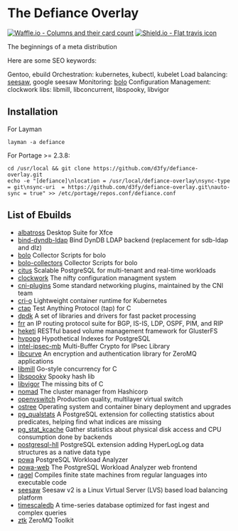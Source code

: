 # The Defiance Overlay

[![Waffle.io - Columns and their card count](https://badge.waffle.io/D3fy/defiance-overlay.svg?columns=To%20do,In%20Progress&style=flat-square)](https://waffle.io/D3fy/defiance-overlay)
[![Shield.io - Flat travis icon](https://img.shields.io/travis/D3fy/defiance-overlay.svg?style=flat-square)](https://travis-ci.org/D3fy/defiance-overlay)

The beginnings of a meta distribution

Here are some SEO keywords:

Gentoo, ebuild
Orchestration: kubernetes, kubectl, kubelet
Load balancing: [seesaw](https://github.com/google/seesaw), google seesaw
Monitoring: [bolo](https://github.com/bolo)
Configuration Management: clockwork
libs: libmill, libconcurrent, libspooky, libvigor



## Installation

For Layman

	layman -a defiance

For Portage >= 2.3.8:

	cd /usr/local && git clone https://github.com/d3fy/defiance-overlay.git
	echo -e "[defiance]\nlocation = /usr/local/defiance-overlay\nsync-type = git\nsync-uri  = https://github.com/d3fy/defiance-overlay.git\nauto-sync = true" >> /etc/portage/repos.conf/defiance.conf

## List of Ebuilds

  - [albatross](http://shimmerproject.org/projects/albatross/)
    Desktop Suite for Xfce
  - [bind-dyndb-ldap](https://fedorahosted.org/bind-dyndb-ldap/)
    Bind DynDB LDAP backend (replacement for sdb-ldap and dlz)
  - [bolo](https://github.com/bolo/bolo-collectors)
    Collector Scripts for bolo
  - [bolo-collectors](https://github.com/bolo/bolo-collectors)
    Collector Scripts for bolo
  - [citus](https://www.citusdata.com/)
    Scalable PostgreSQL for multi-tenant and real-time workloads
  - [clockwork](http://clockwork.niftylogic.com/)
    The nifty configuration managment system
  - [cni-plugins](https://github.com/containernetworking/plugins)
    Some standard networking plugins, maintained by the CNI team
  - [cri-o](http://cri-o.io/)
    Lightweight container runtime for Kubernetes
  - [ctap](https://github.com/jhunt/ctap/)
    Test Anything Protocol (tap) for C
  - [dpdk](http://dpdk.org/)
    A set of libraries and drivers for fast packet processing
  - [frr](https://frrouting.org/)
    an IP routing protocol suite for BGP, IS-IS, LDP, OSPF, PIM, and RIP
  - [heketi](https://github.com/heketi/heketi)
    RESTful based volume management framework for GlusterFS
  - [hypopg](http://dalibo.github.io/hypopg/)
    Hypothetical Indexes for PostgreSQL
  - [intel-ipsec-mb](https://github.com/intel/intel-ipsec-mb)
    Multi-Buffer Crypto for IPsec Library
  - [libcurve](http://curvezmq.org)
    An encryption and authentication library for ZeroMQ applications
  - [libmill](http://libmill.org/)
    Go-style concurrency for C
  - [libspooky](https://github.com/graytshirt/libspooky)
    Spooky hash lib
  - [libvigor](https://github.com/jhunt/libvigor)
    The missing bits of C
  - [nomad](http://www.nomadproject.io)
    The cluster manager from Hashicorp
  - [openvswitch](http://openvswitch.org)
    Production quality, multilayer virtual switch
  - [ostree](https://ostree.readthedocs.io/en/latest/)
    Operating system and container binary deployment and upgrades
  - [pg_qualstats](https://github.com/dalibo/pg_qualstats)
    A PostgreSQL extension for collecting statistics about predicates, helping find what indices are missing
  - [pg_stat_kcache](https://github.com/dalibo/pg_stat_kcache)
    Gather statistics about physical disk access and CPU consumption done by backends
  - [postgresql-hll](https://github.com/citusdata/postgresql-hll)
    PostgreSQL extension adding HyperLogLog data structures as a native data type
  - [powa](http://dalibo.github.io/powa/)
    PostgreSQL Workload Analyzer
  - [powa-web](http://powa.readthedocs.io/en/latest/powa-web/index.html)
    The PostgreSQL Workload Analyzer web frontend
  - [ragel](http://www.colm.net/open-source/ragel/)
    Compiles finite state machines from regular languages into executable code
  - [seesaw](https://github.com/google/seesaw)
    Seesaw v2 is a Linux Virtual Server (LVS) based load balancing platform
  - [timescaledb](http://www.timescale.com/)
    A time-series database optimized for fast ingest and complex queries
  - [ztk](https://github.com/jhunt/ztk)
    ZeroMQ Toolkit
